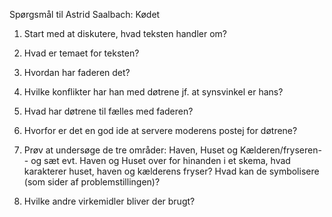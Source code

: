 Spørgsmål til Astrid Saalbach: Kødet

1.  Start med at diskutere, hvad teksten handler om?

2.  Hvad er temaet for teksten?

3.  Hvordan har faderen det?

4.  Hvilke konflikter har han med døtrene jf. at synsvinkel er hans?

5.  Hvad har døtrene til fælles med faderen?

6.  Hvorfor er det en god ide at servere moderens postej for døtrene?

7.  Prøv at undersøge de tre områder: Haven, Huset og
    Kælderen/fryseren-- og sæt evt. Haven og Huset over for hinanden i
    et skema, hvad karakterer huset, haven og kælderens fryser? Hvad kan
    de symbolisere (som sider af problemstillingen)?

8.  Hvilke andre virkemidler bliver der brugt?
